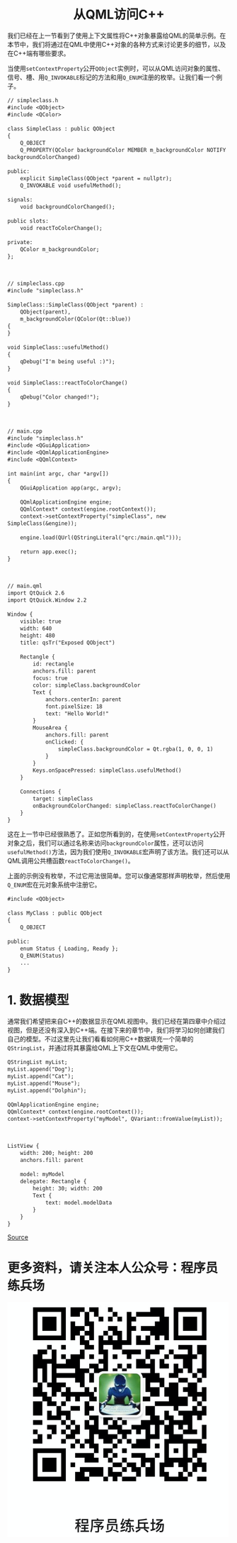 # <center>从QML访问C++<center>

我们已经在上一节看到了使用上下文属性将C++对象暴露给QML的简单示例。在本节中，我们将通过在QML中使用C++对象的各种方式来讨论更多的细节，以及在C++端有哪些要求。

当使用`setContextProperty`公开`QObject`实例时，可以从QML访问对象的属性、信号、槽、用`Q_INVOKABLE`标记的方法和用`Q_ENUM`注册的枚举。让我们看一个例子。
    
    // simpleclass.h
    #include <QObject>
    #include <QColor>
    
    class SimpleClass : public QObject
    {
        Q_OBJECT
        Q_PROPERTY(QColor backgroundColor MEMBER m_backgroundColor NOTIFY backgroundColorChanged)
    
    public:
        explicit SimpleClass(QObject *parent = nullptr);
        Q_INVOKABLE void usefulMethod();
    
    signals:
        void backgroundColorChanged();
    
    public slots:
        void reactToColorChange();
    
    private:
        QColor m_backgroundColor;
    };
    
<br/>

    // simpleclass.cpp
    #include "simpleclass.h"
    
    SimpleClass::SimpleClass(QObject *parent) :
        QObject(parent),
        m_backgroundColor(QColor(Qt::blue))
    {
    }
    
    void SimpleClass::usefulMethod()
    {
        qDebug("I'm being useful :)");
    }
    
    void SimpleClass::reactToColorChange()
    {
        qDebug("Color changed!");
    }
    
<br/>
    
    // main.cpp
    #include "simpleclass.h"
    #include <QGuiApplication>
    #include <QQmlApplicationEngine>
    #include <QQmlContext>
    
    int main(int argc, char *argv[])
    {
        QGuiApplication app(argc, argv);
    
        QQmlApplicationEngine engine;
        QQmlContext* context(engine.rootContext());
        context->setContextProperty("simpleClass", new SimpleClass(&engine));
    
        engine.load(QUrl(QStringLiteral("qrc:/main.qml")));
    
        return app.exec();
    }

<br/>

    // main.qml
    import QtQuick 2.6
    import QtQuick.Window 2.2
    
    Window {
        visible: true
        width: 640
        height: 480
        title: qsTr("Exposed QObject")
    
        Rectangle {
            id: rectangle
            anchors.fill: parent
            focus: true
            color: simpleClass.backgroundColor
            Text {
                anchors.centerIn: parent
                font.pixelSize: 18
                text: "Hello World!"
            }
            MouseArea {
                anchors.fill: parent
                onClicked: {
                    simpleClass.backgroundColor = Qt.rgba(1, 0, 0, 1)
                }
            }
            Keys.onSpacePressed: simpleClass.usefulMethod()
        }
    
        Connections {
            target: simpleClass
            onBackgroundColorChanged: simpleClass.reactToColorChange()
        }
    }

这在上一节中已经很熟悉了。正如您所看到的，在使用`setContextProperty`公开对象之后，我们可以通过名称来访问`backgroundColor`属性，还可以访问`usefulMethod()`方法，因为我们使用`Q_INVOKABLE`宏声明了该方法。我们还可以从QML调用公共槽函数`reactToColorChange()`。

上面的示例没有枚举，不过它用法很简单。您可以像通常那样声明枚举，然后使用`Q_ENUM`宏在元对象系统中注册它。

    #include <QObject>
    
    class MyClass : public QObject
    {
        Q_OBJECT
    
    public:
        enum Status { Loading, Ready };
        Q_ENUM(Status)
        ...
    }

# 1. 数据模型

通常我们希望把来自C++的数据显示在QML视图中。我们已经在第四章中介绍过视图，但是还没有深入到C++端。在接下来的章节中，我们将学习如何创建我们自己的模型。不过这里先让我们看看如何用C++数据填充一个简单的`QStringList`，并通过将其暴露给QML上下文在QML中使用它。

    QStringList myList;
    myList.append("Dog");
    myList.append("Cat");
    myList.append("Mouse");
    myList.append("Dolphin");
    
    QQmlApplicationEngine engine;
    QQmlContext* context(engine.rootContext());
    context->setContextProperty("myModel", QVariant::fromValue(myList));

<br/>    

    ListView {
        width: 200; height: 200
        anchors.fill: parent
    
        model: myModel
        delegate: Rectangle {
            height: 30; width: 200
            Text {
                text: model.modelData
            }
        }
    }

[Source](https://materiaalit.github.io/qt-mooc/part5/)

# 更多资料，请关注本人公众号：**程序员练兵场**
![在这里插入图片描述](img/公众号.png)
